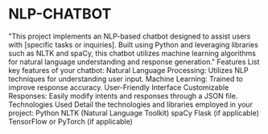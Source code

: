 # NLP-CHATBOT

"This project implements an NLP-based chatbot designed to assist users with [specific tasks or inquiries]. Built using Python and leveraging libraries such as NLTK and spaCy, this chatbot utilizes machine learning algorithms for natural language understanding and response generation."
Features
List key features of your chatbot:
Natural Language Processing: Utilizes NLP techniques for understanding user input.
Machine Learning: Trained to improve response accuracy.
User-Friendly Interface
Customizable Responses: Easily modify intents and responses through a JSON file.
Technologies Used
Detail the technologies and libraries employed in your project:
Python
NLTK (Natural Language Toolkit)
spaCy
Flask (if applicable)
TensorFlow or PyTorch (if applicable)
